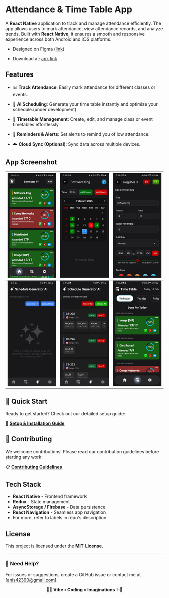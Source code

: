 # Attendance & Time Table App

A **React Native** application to track and manage attendance efficiently. The app allows users to mark attendance, view attendance records, and analyze trends. Built with **React Native**, it ensures a smooth and responsive experience across both Android and iOS platforms.

- Designed on Figma ([link](https://www.figma.com/design/DrY27OZ8HGY1tmchlbkqes/Schedule-Keeper?node-id=12-2&p=f&t=gkQeY0d9I6aBPi8E-0))

- Download at: [apk link](https://github.com/anisharma07/React-native-attendance-app/releases/download/v1.0.4/app-release.apk)

## Features

- 📊 **Track Attendance**: Easily mark attendance for different classes or events.
- 🤖 **AI Scheduling**: Generate your time table instantly and optimize your schedule.(under development)

- 📆 **Timetable Management**: Create, edit, and manage class or event timetables effortlessly.
- 🔔 **Reminders & Alerts**: Set alerts to remind you of low attendance.
- ☁️ **Cloud Sync (Optional)**: Sync data across multiple devices.

## App Screenshot

| ![Image 1](./src/assets/screenshots/ss1.jpeg) | ![Image 2](./src/assets/screenshots/ss3.jpeg) | ![Image 3](./src/assets//screenshots/ss4.jpeg) |
| --------------------------------------------- | --------------------------------------------- | ---------------------------------------------- |
| ![Image 4](./src/assets/screenshots/ss8.jpeg) | ![Image 5](./src/assets/screenshots/ss7.jpeg) | ![Image 6](./src/assets/screenshots/ss6.jpeg)  |

## 🚀 Quick Start

Ready to get started? Check out our detailed setup guide:

📖 **[Setup & Installation Guide](.github/SETUP.md)**

## 🤝 Contributing

We welcome contributions! Please read our contribution guidelines before starting any work:

📋 **[Contributing Guidelines](.github/CONTRIBUTING.md)**

## Tech Stack

- **React Native** - Frontend framework
- **Redux** - State management
- **AsyncStorage / Firebase** - Data persistence
- **React Navigation** - Seamless app navigation
- For more, refer to labels in repo's description.

## License

This project is licensed under the **MIT License**.

---

### 📩 Need Help?

For issues or suggestions, create a GitHub issue or contact me at [anis42390@gmail.com].

<p align="center">
  🌈✨ <strong>Vibe • Coding • Imaginations</strong> ✨🌈  
</p>
